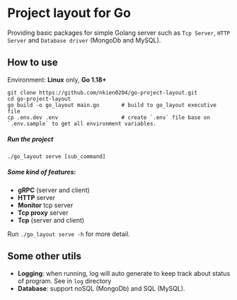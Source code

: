# Project layout for Go

Providing basic packages for simple Golang server such as `Tcp Server`, `HTTP Server` and `Database driver` (MongoDb and MySQL).

## How to use
Environment: **Linux** only, **Go 1.18+**

```shell
git clone https://github.com/nkien0204/go-project-layout.git
cd go-project-layout
go build -o go_layout main.go       # build to go_layout executive file
cp .env.dev .env                    # create `.env` file base on `.env.sample` to get all environment variables.
```
##### Run the project
```shell
./go_layout serve [sub_command]
```

##### Some kind of features:
- **gRPC** (server and client)
- **HTTP** server
- **Monitor** tcp server
- **Tcp proxy** server
- **Tcp** (server and client)

Run `./go_layout serve -h` for more detail.

## Some other utils
- **Logging**: when running, log will auto generate to keep track about status of program. See in `log` directory
- **Database**: support noSQL (MongoDb) and SQL (MySQL).
